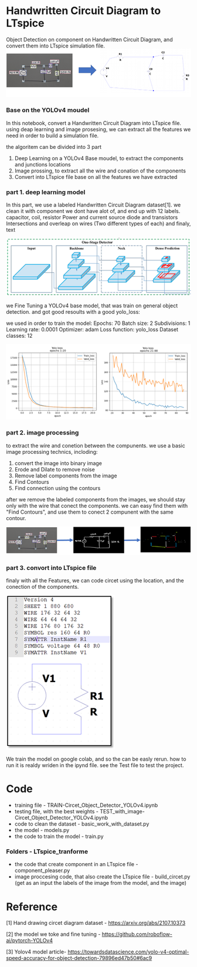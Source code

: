 # Handwritten Circuit Diagram to LTspice 

Object Detection on component on Handwritten Circuit Diagram, and convert them into LTspice simulation file.
![alt text](https://github.com/BIueMan/DL_Project-046211/blob/master/Images/fig71.png)
### Base on the YOLOv4 moudel

In this notebook, convert a Handwritten Circuit Diagram into LTspice file.
using deap learning and image prosesing, we can extract all the features we need in order to build a simulation file.

the algoritem can be divided into 3 part
1. Deep Learning on a YOLOv4 Base moudel, to extract the components and junctions locations
2. Image prossing, to extract all the wire and conation of the components
3. Convert into LTspice file base on all the features we have extracted

### part 1. deep learning model
In this part, we use a labeled Handwritten Circuit Diagram dataset[1]. we clean it with component we dont have alot of, and end up with 12 labels.
  capacitor, coil, resistor
  Power and current source
  diode and transistors
  Intersections and overleap on wires (Two different types of each)
  and finaly, text
  
![alt text](https://github.com/BIueMan/DL_Project-046211/blob/master/Images/YOLOv4%20model.png)

we Fine Tuning a YOLOv4 base model, that was train on general object detection. and got good resoults with a good yolo_loss:

we used in order to train the model:
  Epochs:          70
  Batch size:      2
  Subdivisions:    1
  Learning rate:   0.0001
  Optimizer:       adam
  Loss function:   yolo_loss
  Dataset classes: 12
        
![alt text](https://github.com/BIueMan/DL_Project-046211/blob/master/Images/Figure_1%2B2.png)

### part 2. image processing
to extract the wire and conetion between the compunents. we use a basic image processing technics, incloding:
1. convert the image into binary image
2. Erode and Dilate to remove noise
3. Remove label components from the image
4. Find Contours
5. Find connection using the contours

after we remove the labeled components from the images, we should stay only with the wire that conect the components. we can easy find them with "Find Contours", and use them to conect 2 compunent with the same contour.

![alt text](https://github.com/BIueMan/DL_Project-046211/blob/master/Images/image_proccesing.png)

### part 3. convort into LTspice file
finaly with all the Features, we can code circet using the location, and the conection of the components.

![alt text](https://github.com/BIueMan/DL_Project-046211/blob/master/Images/ltspice_circet.png)

We train the model on google colab, and so the can be easly rerun. how to run it is realdy wriden in the ipynd file.
see the Test file to test the project.
# Code
* training file - TRAIN-Circet_Object_Detector_YOLOv4.ipynb
* testing file, with the best weights - TEST_with_image-Circet_Object_Detector_YOLOv4.ipynb
* code to clean the dataset - basic_work_with_dataset.py
* the model - models.py
* the code to train the model - train.py

### Folders - LTspice_tranforme
* the code that create component in an LTspice file - component_pleaser.py
* image proccesing code, that also create the LTspice file - build_circet.py (get as an input the labels of the image from the model, and the image)




# Reference
[1] Hand drawing circet diagram dataset - https://arxiv.org/abs/2107.10373 

[2] the model we toke and fine tuning -	https://github.com/roboflow-ai/pytorch-YOLOv4

[3] Yolov4 model article- https://towardsdatascience.com/yolo-v4-optimal-speed-accuracy-for-object-detection-79896ed47b50#6ac9 
